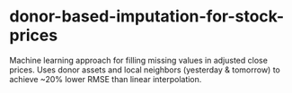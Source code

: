 # donor-based-imputation-for-stock-prices
Machine learning approach for filling missing values in adjusted close prices. Uses donor assets and local neighbors (yesterday &amp; tomorrow) to achieve ~20% lower RMSE than linear interpolation.
